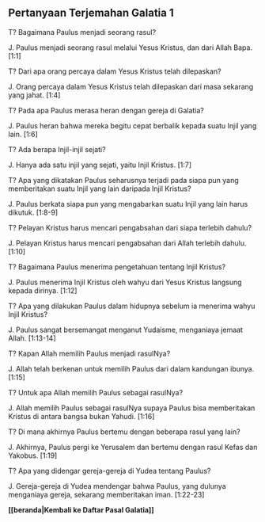 ﻿## Pertanyaan Terjemahan Galatia 1 ##

T? Bagaimana Paulus menjadi seorang rasul?

J. Paulus menjadi seorang rasul melalui Yesus Kristus, dan dari Allah Bapa. [1:1]

T? Dari apa orang percaya dalam Yesus Kristus telah dilepaskan?

J. Orang percaya dalam Yesus Kristus telah dilepaskan dari masa sekarang yang jahat. [1:4]

T? Pada apa Paulus merasa heran dengan gereja di Galatia?

J. Paulus heran bahwa mereka begitu cepat berbalik kepada suatu Injil yang lain. [1:6]

T? Ada berapa Injil-injil sejati?

J. Hanya ada satu injil yang sejati, yaitu Injil Kristus. [1:7]

T? Apa yang dikatakan Paulus seharusnya terjadi pada siapa pun yang memberitakan suatu Injil yang lain daripada Injil Kristus?

J. Paulus berkata siapa pun yang mengabarkan suatu Injil yang lain harus dikutuk. [1:8-9]

T? Pelayan Kristus harus mencari pengabsahan dari siapa terlebih dahulu?

J. Pelayan Kristus harus mencari pengabsahan dari Allah terlebih dahulu. [1:10]

T? Bagaimana Paulus menerima pengetahuan tentang Injil Kristus?

J. Paulus menerima Injil Kristus oleh wahyu dari Yesus Kristus langsung kepada dirinya. [1:12]

T? Apa yang dilakukan Paulus dalam hidupnya sebelum ia menerima wahyu Injil Kristus?

J. Paulus sangat bersemangat menganut Yudaisme, menganiaya jemaat Allah. [1:13-14]

T? Kapan Allah memilih Paulus menjadi rasulNya?

J. Allah telah berkenan untuk memilih Paulus dari dalam kandungan ibunya. [1:15]

T? Untuk apa Allah memilih Paulus sebagai rasulNya?

J. Allah memilih Paulus sebagai rasulNya supaya Paulus bisa memberitakan Kristus di antara bangsa bukan Yahudi. [1:16]

T? Di mana akhirnya Paulus bertemu dengan beberapa rasul yang lain?

J. Akhirnya, Paulus pergi ke Yerusalem dan bertemu dengan rasul Kefas dan Yakobus. [1:19]

T? Apa yang didengar gereja-gereja di Yudea tentang Paulus?

J. Gereja-gereja di Yudea mendengar bahwa Paulus, yang dulunya menganiaya gereja, sekarang memberitakan iman. [1:22-23]

__[[beranda|Kembali ke Daftar Pasal Galatia]]__

